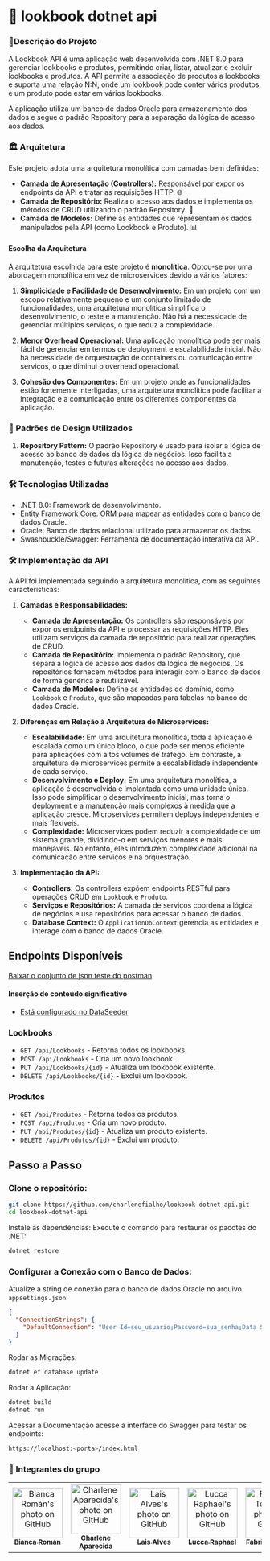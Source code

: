 # 🎨 lookbook dotnet api

### 📖Descrição do Projeto

A Lookbook API é uma aplicação web desenvolvida com .NET 8.0 para gerenciar lookbooks e produtos, permitindo criar, listar, atualizar e excluir lookbooks e produtos. A API permite a associação de produtos a lookbooks e suporta uma relação N:N, onde um lookbook pode conter vários produtos, e um produto pode estar em vários lookbooks.

A aplicação utiliza um banco de dados Oracle para armazenamento dos dados e segue o padrão Repository para a separação da lógica de acesso aos dados.

### 🏛️ Arquitetura

Este projeto adota uma arquitetura monolítica com camadas bem definidas:

- **Camada de Apresentação (Controllers):** Responsável por expor os endpoints da API e tratar as requisições HTTP. 🌐
- **Camada de Repositório:** Realiza o acesso aos dados e implementa os métodos de CRUD utilizando o padrão Repository. 📂
- **Camada de Modelos:** Define as entidades que representam os dados manipulados pela API (como Lookbook e Produto). 📊

#### Escolha da Arquitetura

A arquitetura escolhida para este projeto é **monolítica**. Optou-se por uma abordagem monolítica em vez de microservices devido a vários fatores:

1. **Simplicidade e Facilidade de Desenvolvimento:** Em um projeto com um escopo relativamente pequeno e um conjunto limitado de funcionalidades, uma arquitetura monolítica simplifica o desenvolvimento, o teste e a manutenção. Não há a necessidade de gerenciar múltiplos serviços, o que reduz a complexidade.

2. **Menor Overhead Operacional:** Uma aplicação monolítica pode ser mais fácil de gerenciar em termos de deployment e escalabilidade inicial. Não há necessidade de orquestração de containers ou comunicação entre serviços, o que diminui o overhead operacional.

3. **Cohesão dos Componentes:** Em um projeto onde as funcionalidades estão fortemente interligadas, uma arquitetura monolítica pode facilitar a integração e a comunicação entre os diferentes componentes da aplicação.

### 🔧 Padrões de Design Utilizados

1. **Repository Pattern:**
   O padrão Repository é usado para isolar a lógica de acesso ao banco de dados da lógica de negócios. Isso facilita a manutenção, testes e futuras alterações no acesso aos dados.

### 🛠️ Tecnologias Utilizadas

- .NET 8.0: Framework de desenvolvimento.
- Entity Framework Core: ORM para mapear as entidades com o banco de dados Oracle.
- Oracle: Banco de dados relacional utilizado para armazenar os dados.
- Swashbuckle/Swagger: Ferramenta de documentação interativa da API.

### 🛠️ Implementação da API

A API foi implementada seguindo a arquitetura monolítica, com as seguintes características:

1. **Camadas e Responsabilidades:**

   - **Camada de Apresentação:** Os controllers são responsáveis por expor os endpoints da API e processar as requisições HTTP. Eles utilizam serviços da camada de repositório para realizar operações de CRUD.
   - **Camada de Repositório:** Implementa o padrão Repository, que separa a lógica de acesso aos dados da lógica de negócios. Os repositórios fornecem métodos para interagir com o banco de dados de forma genérica e reutilizável.
   - **Camada de Modelos:** Define as entidades do domínio, como `Lookbook` e `Produto`, que são mapeadas para tabelas no banco de dados Oracle.

2. **Diferenças em Relação à Arquitetura de Microservices:**

   - **Escalabilidade:** Em uma arquitetura monolítica, toda a aplicação é escalada como um único bloco, o que pode ser menos eficiente para aplicações com altos volumes de tráfego. Em contraste, a arquitetura de microservices permite a escalabilidade independente de cada serviço.
   - **Desenvolvimento e Deploy:** Em uma arquitetura monolítica, a aplicação é desenvolvida e implantada como uma unidade única. Isso pode simplificar o desenvolvimento inicial, mas torna o deployment e a manutenção mais complexos à medida que a aplicação cresce. Microservices permitem deploys independentes e mais flexíveis.
   - **Complexidade:** Microservices podem reduzir a complexidade de um sistema grande, dividindo-o em serviços menores e mais manejáveis. No entanto, eles introduzem complexidade adicional na comunicação entre serviços e na orquestração.

3. **Implementação da API:**
   - **Controllers:** Os controllers expõem endpoints RESTful para operações CRUD em `Lookbook` e `Produto`.
   - **Serviços e Repositórios:** A camada de serviços coordena a lógica de negócios e usa repositórios para acessar o banco de dados.
   - **Database Context:** O `ApplicationDbContext` gerencia as entidades e interage com o banco de dados Oracle.

## Endpoints Disponíveis

[Baixar o conjunto de json teste do postman](https://github.com/charlenefialho/lookbook-dotnet-api/blob/main/api-dotnet-lookbook.postman_collection-final)

#### Inserção de conteúdo significativo

- [Está configurado no DataSeeder](https://github.com/charlenefialho/lookbook-dotnet-api/blob/main/Data/DataSeeder.cs)

### Lookbooks

- `GET /api/Lookbooks` - Retorna todos os lookbooks.
- `POST /api/Lookbooks` - Cria um novo lookbook.
- `PUT /api/Lookbooks/{id}` - Atualiza um lookbook existente.
- `DELETE /api/Lookbooks/{id}` - Exclui um lookbook.

### Produtos

- `GET /api/Produtos` - Retorna todos os produtos.
- `POST /api/Produtos` - Cria um novo produto.
- `PUT /api/Produtos/{id}` - Atualiza um produto existente.
- `DELETE /api/Produtos/{id}` - Exclui um produto.

## Passo a Passo

### Clone o repositório:

```bash
git clone https://github.com/charlenefialho/lookbook-dotnet-api.git
cd lookbook-dotnet-api
```

Instale as dependências: Execute o comando para restaurar os pacotes do .NET:

```bash
dotnet restore
```

### Configurar a Conexão com o Banco de Dados:

Atualize a string de conexão para o banco de dados Oracle no arquivo `appsettings.json`:

```json
{
  "ConnectionStrings": {
    "DefaultConnection": "User Id=seu_usuario;Password=sua_senha;Data Source=seu_oracle_db"
  }
}
```

Rodar as Migrações:

```bash
dotnet ef database update
```

Rodar a Aplicação:

```bash
dotnet build
dotnet run
```

Acessar a Documentação acesse a interface do Swagger para testar os endpoints:

```bash
https://localhost:<porta>/index.html
```

### 👥 Integrantes do grupo

<table>
  <tr>
        <td align="center">
      <a href="https://github.com/biancaroman">
        <img src="https://avatars.githubusercontent.com/u/128830935?v=4" width="100px;" border-radius='50%' alt="Bianca Román's photo on GitHub"/><br>
        <sub>
          <b>Bianca Román</b>
        </sub>
      </a>
    </td>
    <td align="center">
      <a href="https://github.com/charlenefialho">
        <img src="https://avatars.githubusercontent.com/u/94643076?v=4" width="100px;" border-radius='50%' alt="Charlene Aparecida's photo on GitHub"/><br>
        <sub>
          <b>Charlene Aparecida</b>
        </sub>
      </a>
    </td>
    <td align="center">
      <a href="https://github.com/laiscrz">
        <img src="https://avatars.githubusercontent.com/u/133046134?v=4" width="100px;" alt="Lais Alves's photo on GitHub"/><br>
        <sub>
          <b>Lais Alves</b>
        </sub>
      </a>
    </td>
    <td align="center">
      <a href="https://github.com/LuccaRaphael">
        <img src="https://avatars.githubusercontent.com/u/127765063?v=4" width="100px;" border-radius='50%' alt="Lucca Raphael's photo on GitHub"/><br>
        <sub>
          <b>Lucca Raphael</b>
        </sub>
      </a>
    </td>
     <td align="center">
      <a href="https://github.com/Fabs0602">
        <img src="https://avatars.githubusercontent.com/u/111320639?v=4" width="100px;" border-radius='50%' alt="Fabricio Torres's photo on GitHub"/><br>
        <sub>
          <b>Fabricio Torres</b>
        </sub>
      </a>
    </td>
  </tr>
</table>
